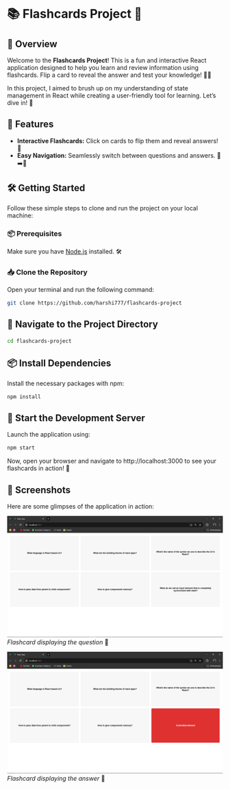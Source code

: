# 📚 Flashcards Project 🎉

## 🚀 Overview

Welcome to the **Flashcards Project**! This is a fun and interactive React application designed to help you learn and review information using flashcards. Flip a card to reveal the answer and test your knowledge! 🧠✨ 

In this project, I aimed to brush up on my understanding of state management in React while creating a user-friendly tool for learning. Let’s dive in! 🌊

## 🌟 Features

- **Interactive Flashcards:** Click on cards to flip them and reveal answers! 🔄
- **Easy Navigation:** Seamlessly switch between questions and answers. 📖➡️📘

## 🛠️ Getting Started

Follow these simple steps to clone and run the project on your local machine:

### 📦 Prerequisites

Make sure you have [Node.js](https://nodejs.org/) installed. 🛠️

### 📥 Clone the Repository

Open your terminal and run the following command:

```bash
git clone https://github.com/harshi777/flashcards-project
```
## 📂 Navigate to the Project Directory
```bash
cd flashcards-project
``` 
## 📦 Install Dependencies
Install the necessary packages with npm:
```bash
npm install
```
## 🚀 Start the Development Server
Launch the application using:
```bash
npm start
```
Now, open your browser and navigate to http://localhost:3000 to see your flashcards in action! 🎈
## 📸 Screenshots

Here are some glimpses of the application in action:

![Flashcard Question](screenshots/fq.png)
*Flashcard displaying the question* 🤔

![Flashcard Answer](screenshots/fa.png)
*Flashcard displaying the answer* 🎉





